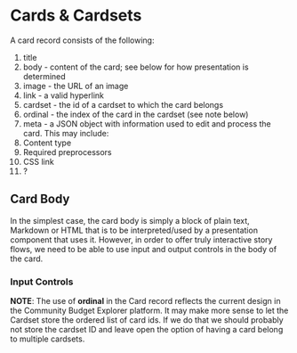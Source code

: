 # Cards & Cardsets
A card record consists of the following:

1. title
2. body - content of the card; see below for how presentation is determined
3. image - the URL of an image
4. link - a valid hyperlink
5. cardset - the id of a cardset to which the card belongs
6. ordinal - the index of the card in the cardset (see note below)
7. meta - a JSON object with information used to edit and process the card. This may include:
  1. Content type
  2. Required preprocessors
  3. CSS link
  4. ?


## Card Body
In the simplest case, the card body is simply a block of plain text, Markdown or HTML that is to be interpreted/used by a presentation component that uses it. However, in order to offer truly interactive story flows, we need to be able to use input and output controls in the body of the card.

### Input Controls


**NOTE**: The use of __ordinal__ in the Card record reflects the current design in the Community Budget Explorer platform. It may make more sense to let the Cardset store the ordered list of card ids. If we do that we should probably not store the cardset ID and leave open the option of having a card belong to multiple cardsets.
